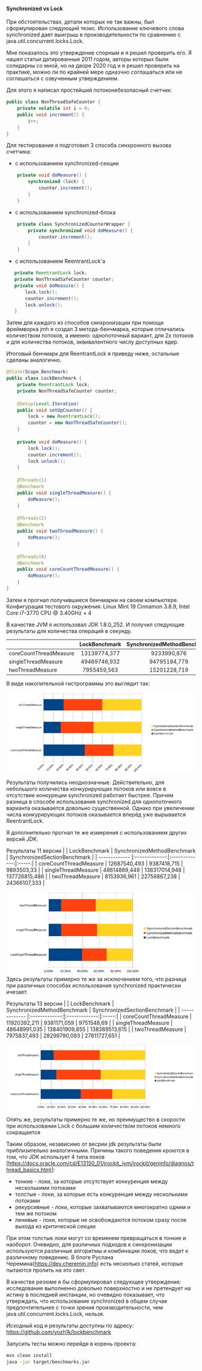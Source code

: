 #### Synchronized vs Lock

При обстоятельствах, детали которых не так важны, был сформулирован следующий тезис. Использование ключевого слова synchronized дает выигрыш в производительности по сравнению с java.util.concurrent.locks.Lock.

Мне показалось это утверждение спорным и я решил проверить его. Я нашел статьи датированные 2011 годом, авторы которых были солидарны со мной, но на дворе 2020 год и я решил проверить на практике, можно ли по крайней мере одназчно соглашаться или не соглашаться с озвученным утверждением.

Для этого я написал простейший потоконебезопасный счетчик:

```java
public class NonThreadSafeCounter {
    private volatile int i = 0;
    public void increment() {
        i++;
    }
}
```

Для тестирования я подготовил 3 способа синхронного вызова счетчика:
* с использованием synchronized-секции
```java
    private void doMeasure() {
        synchronized (lock) {
            counter.increment();
        }
    }
```
* с использованием synchronized-блока
```java
    private class SynchronizedCounterWrapper {
        private synchronized void doMeasure() {
            counter.increment();
        }
    }
```
* с использованием ReentrantLock'а
 ```java
    private ReentrantLock lock;
    private NonThreadSafeCounter counter;
    private void doMeasure() {
        lock.lock();
        counter.increment();
        lock.unlock();
    }
 ```
 Затем для каждого из способов синхронизации при помощи фреймворка jmh я создал 3 метода-бенчмарка, которые отличались количеством потоков, а именно: однопоточный вариант, для 2х потоков и для количества потоков, эквивалентного числу доступных ядер.

 Итоговый бенчмарк для ReentrantLock я приведу ниже, остальные сделаны аналогично.
```java
@State(Scope.Benchmark)
public class LockBenchmark {
    private ReentrantLock lock;
    private NonThreadSafeCounter counter;

    @Setup(Level.Iteration)
    public void setUpCounter() {
        lock = new ReentrantLock();
        counter = new NonThreadSafeCounter();
    }

    private void doMeasure() {
        lock.lock();
        counter.increment();
        lock.unlock();
    }

    @Threads(1)
    @Benchmark
    public void singleThreadMeasure() {
        doMeasure();
    }

    @Threads(2)
    @Benchmark
    public void twoThreadMeasure() {
        doMeasure();
    }

    @Threads(8)
    @Benchmark
    public void coreCountThreadMeasure() {
        doMeasure();
    }
}
```


Затем я прогнал получившиеся бенчмарки на своем компьютере.
Конфигурация тестового окружения: Linux Mint 19 Cinnamon 3.8.9, Intel Core i7-3770 CPU @ 3.40GHz × 4

В качестве JVM я использовал JDK 1.8.0_252. И получил следующие результаты для количества операций в секунду.

| | LockBenchmark	| SynchronizedMethodBenchmark | SynchronizedSectionBenchmark |
| -------------|:---------------:|:-------------:|:-----:|
| coreCountThreadMeasure | 13139774,377 | 9233990,876 | 8895153,208 |
| singleThreadMeasure | 49469746,932 | 94795184,779 | 137784882,204 |
| twoThreadMeasure | 7955459,563 | 15201228,719  | 15421543,665  |

В виде накопительной гистрограммы это выглядит так:

![picture](https://raw.githubusercontent.com/yozh1k/lockbenchmark/master/results/8/8.png)

Результаты получились неоднозначные. Действительно, для небольшого количества конкурирующих потоков или вовсе в отсутствие  конкуреции synchronized работает быстрее. Причем разница в способе использования synchronized для однопоточного варианта оказывается довольно существенной. Однако при увеличении числа конкурирующих потоков оказывается вперёд уже вырывается ReentrantLock.

Я дополнительно прогнал те же измерения с использованием других версий JDK.

Результаты 11 версии
| | LockBenchmark	| SynchronizedMethodBenchmark | SynchronizedSectionBenchmark |
| ------------- |:-------------:|:-------------:|:-----:|
| coreCountThreadMeasure | 12687540,493 | 9387418,715 | 9893503,33 |
| singleThreadMeasure | 48614869,449  | 138317014,948 | 137726815,486 |
| twoThreadMeasure | 8153936,961  | 22756867,238 | 24366107,333 |

![picture](https://raw.githubusercontent.com/yozh1k/lockbenchmark/master/results/11/11.png)
Здесь результаты примерно те же за исключением того, что разница при различных способах использования synchronized практически ичезает.

Результаты 13 версии
| | LockBenchmark	| SynchronizedMethodBenchmark | SynchronizedSectionBenchmark |
| ------------- |:-------------:|:-------------:|:-----:|
| coreCountThreadMeasure | 11920392,211 | 9381171,059 | 9751548,69 |
| singleThreadMeasure | 48648991,035  | 138401909,855 | 138389513,615 |
| twoThreadMeasure | 7975837,493  | 28299790,093 | 27811727,651 |

![picture](https://raw.githubusercontent.com/yozh1k/lockbenchmark/master/results/13/13.png)

Опять же, результаты примерно те же, но преимущество в скорости при использовании Lock с большим
количеством потоков немного сокращается

Таким образом, независимо от весрии jdk результаты были приблизительно аналогичными. Причины такого поведения кроются в том, что JDK использует 4 типа локов [https://docs.oracle.com/cd/E13150_01/jrockit_jvm/jrockit/geninfo/diagnos/thread_basics.html]:
* тонкие - локи, за которые отсутствует конкуренция между несколькими потоками
* толстые  - локи, за которые есть конкуренция между несколькими потоками
* рекурсивные  - локи, которые захватываются многократно одним и тем же потоком
* ленивые - локи, которые не освобождаются потоком сразу после выхода из критической секции

При этом толстые локи могут со временем превращаться в тонкие и наоборот. Очевидно, для различных подходов к синхронизации  используются различные алгоритмы и комбинации локов, что ведет к различному поведению. В блоге Руслана Черемина(https://dev.cheremin.info) есть несколько статей, которые пытаются пролить на это свет.

В качестве резюме я бы сформулировал следующее утверждение: исследование выполненно довольно поверхностно и не претендует на истину в последней инстанции, но очевидно показывает, что утверждать, что использование synchronized в общем случае предпочтительнее с точки зрения производительности, чем java.util.concurrent.locks.Lock, нельзя.

Исходный код и результаты доступны по адресу: https://github.com/yozh1k/lockbenchmark

Запусить тесты можно перейдя в корень проекта:

```bash
mvn clean install
java -jar target/benchmarks.jar

```
